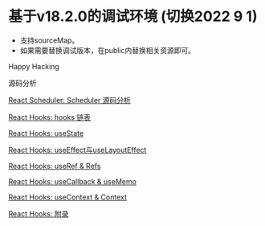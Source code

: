# 基于v18.2.0的调试环境 (切换2022 9 1)

* 支持sourceMap。
* 如果需要替换调试版本，在public内替换相关资源即可。

Happy Hacking

源码分析

[React Scheduler: Scheduler 源码分析](https://github.com/IWSR/react-code-debug/issues/5)

[React Hooks: hooks 链表](https://github.com/IWSR/react-code-debug/issues/2)

[React Hooks: useState](https://github.com/IWSR/react-code-debug/issues/3)

[React Hooks: useEffect与useLayoutEffect](https://github.com/IWSR/react-code-debug/issues/1)

[React Hooks: useRef & Refs](https://github.com/IWSR/react-code-debug/issues/6)

[React Hooks: useCallback & useMemo](https://github.com/IWSR/react-code-debug/issues/7)

[React Hooks: useContext & Context](https://github.com/IWSR/react-code-debug/issues/8)

[React Hooks: 附录](https://github.com/IWSR/react-code-debug/issues/4)
